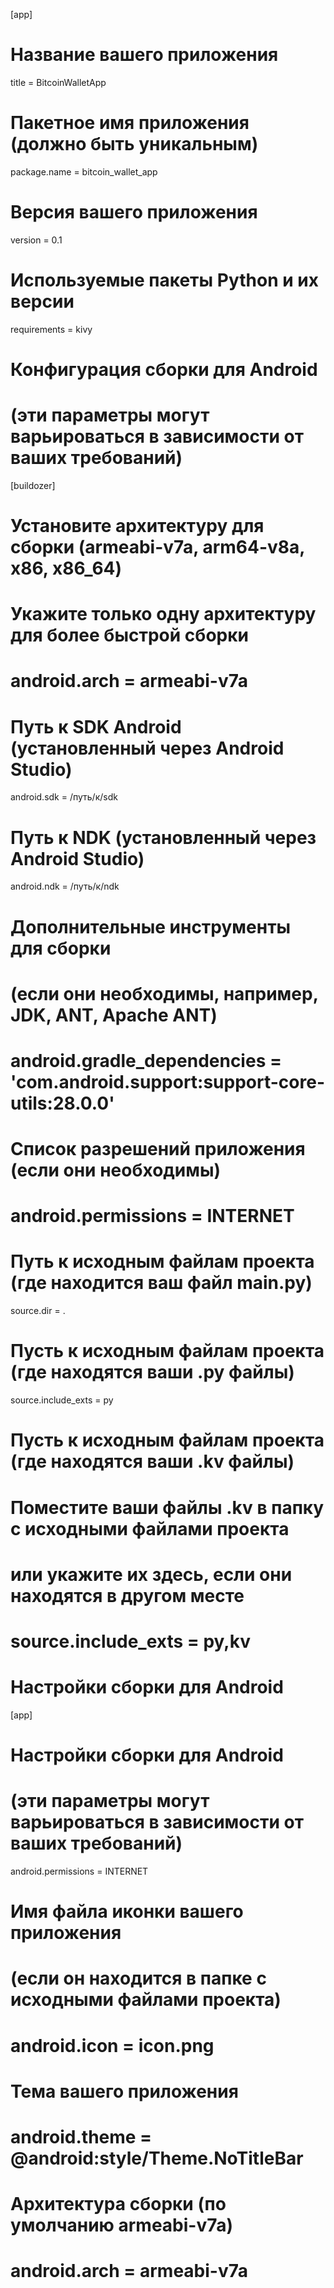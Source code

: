 [app]

# Название вашего приложения
title = BitcoinWalletApp

# Пакетное имя приложения (должно быть уникальным)
package.name = bitcoin_wallet_app

# Версия вашего приложения
version = 0.1

# Используемые пакеты Python и их версии
requirements = kivy

# Конфигурация сборки для Android
# (эти параметры могут варьироваться в зависимости от ваших требований)
[buildozer]

# Установите архитектуру для сборки (armeabi-v7a, arm64-v8a, x86, x86_64)
# Укажите только одну архитектуру для более быстрой сборки
# android.arch = armeabi-v7a

# Путь к SDK Android (установленный через Android Studio)
android.sdk = /путь/к/sdk

# Путь к NDK (установленный через Android Studio)
android.ndk = /путь/к/ndk

# Дополнительные инструменты для сборки
# (если они необходимы, например, JDK, ANT, Apache ANT)
# android.gradle_dependencies = 'com.android.support:support-core-utils:28.0.0'

# Список разрешений приложения (если они необходимы)
# android.permissions = INTERNET

# Путь к исходным файлам проекта (где находится ваш файл main.py)
source.dir = .

# Пусть к исходным файлам проекта (где находятся ваши .py файлы)
source.include_exts = py

# Пусть к исходным файлам проекта (где находятся ваши .kv файлы)
# Поместите ваши файлы .kv в папку с исходными файлами проекта
# или укажите их здесь, если они находятся в другом месте
# source.include_exts = py,kv

# Настройки сборки для Android
[app]

# Настройки сборки для Android
# (эти параметры могут варьироваться в зависимости от ваших требований)
android.permissions = INTERNET

# Имя файла иконки вашего приложения
# (если он находится в папке с исходными файлами проекта)
# android.icon = icon.png

# Тема вашего приложения
# android.theme = @android:style/Theme.NoTitleBar

# Архитектура сборки (по умолчанию armeabi-v7a)
# android.arch = armeabi-v7a
